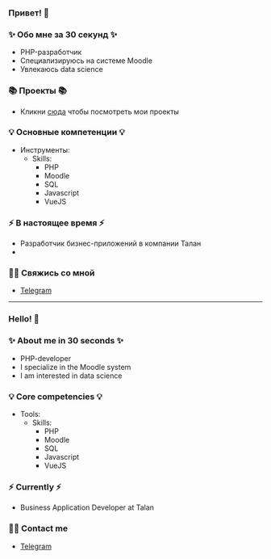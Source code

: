 ### Привет! 👋

### ✨ Обо мне за 30 секунд ✨ 
* PHP-разработчик
* Специализируюсь на системе Moodle
* Увлекаюсь data science

### 📚 Проекты 📚

* Кликни [сюда]() чтобы посмотреть мои проекты

### 💡 Основные компетенции 💡
- Инструменты: 
  - Skills: 
      * PHP
      * Moodle
      * SQL
      * Javascript
      * VueJS

### ⚡️ В настоящее время ⚡️
- Разработчик бизнес-приложений в компании Талан
- 
### 🙌🏻 Свяжись со мной
- [Telegram](@Provoker1986)
---

### Hello! 👋

### ✨ About me in 30 seconds ✨ 
* PHP-developer
* I specialize in the Moodle system
* I am interested in data science

### 💡 Core competencies 💡
- Tools: 
  - Skills:
    * PHP
    * Moodle
    * SQL
    * Javascript
    * VueJS

### ⚡️ Currently ⚡️
- Business Application Developer at Talan

### 🙌🏻 Contact me
- [Telegram](@Provoker1986)
